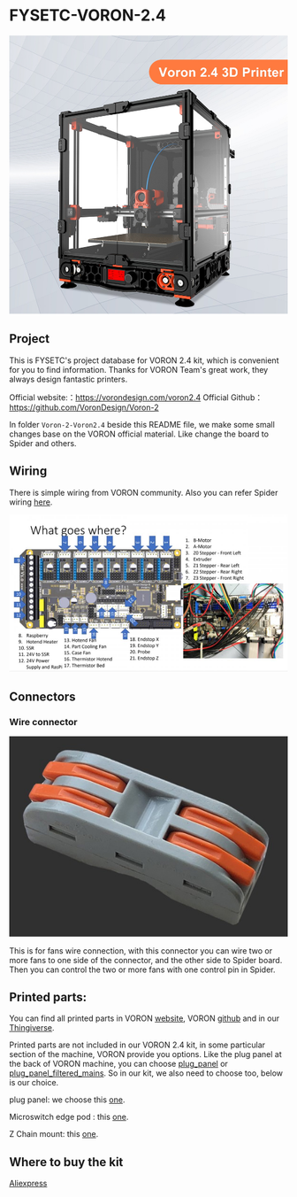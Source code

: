 # FYSETC-VORON-2.4

![](VORON2.JPG)

## Project

This is FYSETC's project database for VORON 2.4 kit, which is convenient for you to find information. Thanks for VORON Team's great work, they always design fantastic printers.

Official website:：https://vorondesign.com/voron2.4
Official Github：https://github.com/VoronDesign/Voron-2

In folder `Voron-2-Voron2.4` beside this README file, we make some small changes base on the VORON official material. Like change the board to Spider and others. 

## Wiring

There is simple wiring from VORON community. Also you can refer Spider wiring [here](https://github.com/FYSETC/FYSETC-SPIDER#3-hardware-guide).

![](wiring.jpg)

## Connectors

### Wire connector

![](Connector.jpg)



This is for fans wire connection, with this connector you can wire two or more fans to one side of the connector, and the other side  to Spider board. Then you can control the two or more fans with one control pin in Spider.

## Printed parts:

You can find all printed parts in VORON [website](https://vorondesign.com/voron2.4), VORON [github](https://github.com/VoronDesign/Voron-2) and in our [Thingiverse](https://www.thingiverse.com/thing:4878324).

Printed parts are not included in our VORON 2.4 kit, in some particular section of the machine, VORON provide you options. Like the plug panel at the back of VORON machine, you can choose [plug_panel](https://github.com/VoronDesign/Voron-2/blob/Voron2.4/STLs/VORON2.4/Electronics_Compartment/Plug_Panel/plug_panel.stl) or [plug_panel_filtered_mains](https://github.com/VoronDesign/Voron-2/blob/Voron2.4/STLs/VORON2.4/Electronics_Compartment/Plug_Panel/plug_panel_filtered_mains.stl). So in our kit, we also need to choose too, below is our choice.

plug panel: we choose this [one](https://github.com/VoronDesign/Voron-2/blob/Voron2.4/STLs/VORON2.4/Electronics_Compartment/Plug_Panel/plug_panel.stl).

Microswitch edge pod : this [one](https://github.com/VoronDesign/VoronUsers/blob/master/printer_mods/randell/Microswitch_Endstop/Microswitch_Edge_Pod.stl).

Z Chain mount: this [one](https://github.com/VoronDesign/VoronUsers/tree/master/printer_mods/KiloQubit/VORON_2.4_Z_Chain_3_Hole_Mounts).

## Where to buy the kit

[Aliexpress](https://www.aliexpress.com/item/1005002752839378.html)
